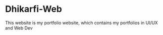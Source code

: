 # Dhikarfi-Web
This website is my portfolio website, which contains my portfolios in UI/UX and Web Dev
